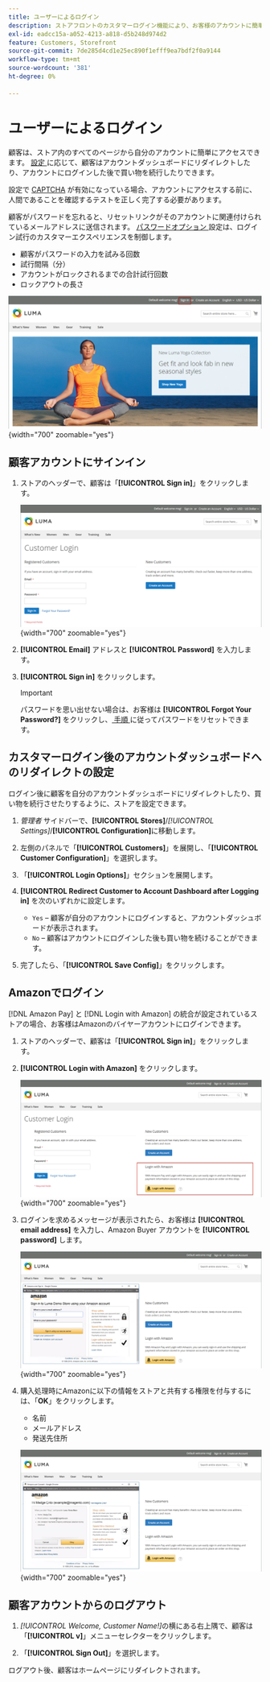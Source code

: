 ```yaml
---
title: ユーザーによるログイン
description: ストアフロントのカスタマーログイン機能により、お客様のアカウントに簡単にアクセスできます。
exl-id: eadcc15a-a052-4213-a818-d5b248d974d2
feature: Customers, Storefront
source-git-commit: 7de285d4cd1e25ec890f1efff9ea7bdf2f0a9144
workflow-type: tm+mt
source-wordcount: '381'
ht-degree: 0%

---
```


# ユーザーによるログイン

顧客は、ストア内のすべてのページから自分のアカウントに簡単にアクセスできます。 [ 設定 ](../customers/account-options-new.md) に応じて、顧客はアカウントダッシュボードにリダイレクトしたり、アカウントにログインした後で買い物を続行したりできます。

設定で [CAPTCHA](../systems/security-captcha.md) が有効になっている場合、アカウントにアクセスする前に、人間であることを確認するテストを正しく完了する必要があります。

顧客がパスワードを忘れると、リセットリンクがそのアカウントに関連付けられているメールアドレスに送信されます。 [ パスワードオプション ](../customers/password-options.md) 設定は、ログイン試行のカスタマーエクスペリエンスを制御します。

- 顧客がパスワードの入力を試みる回数
- 試行間隔（分）
- アカウントがロックされるまでの合計試行回数
- ロックアウトの長さ

![ ストアフロントヘッダーのサインインリンク ](assets/storefront-sign-in-create-account.png){width="700" zoomable="yes"}

## 顧客アカウントにサインイン

1. ストアのヘッダーで、顧客は「**[!UICONTROL Sign in]**」をクリックします。

   ![ カスタマーログイン ](assets/login.png){width="700" zoomable="yes"}

1. **[!UICONTROL Email]** アドレスと **[!UICONTROL Password]** を入力します。

1. **[!UICONTROL Sign in]** をクリックします。

   >[!IMPORTANT]
   >
   >パスワードを思い出せない場合は、お客様は **[!UICONTROL Forgot Your Password?]** をクリックし、[ 手順 ](../customers/password-reset.md) に従ってパスワードをリセットできます。

## カスタマーログイン後のアカウントダッシュボードへのリダイレクトの設定

ログイン後に顧客を自分のアカウントダッシュボードにリダイレクトしたり、買い物を続行させたりするように、ストアを設定できます。

1. _管理者_ サイドバーで、**[!UICONTROL Stores]**/_[!UICONTROL Settings]_/**[!UICONTROL Configuration]**&#x200B;に移動します。

1. 左側のパネルで「**[!UICONTROL Customers]**」を展開し、「**[!UICONTROL Customer Configuration]**」を選択します。

1. 「**[!UICONTROL Login Options]**」セクションを展開します。

1. **[!UICONTROL Redirect Customer to Account Dashboard after Logging in]** を次のいずれかに設定します。

   - `Yes` – 顧客が自分のアカウントにログインすると、アカウントダッシュボードが表示されます。
   - `No` – 顧客はアカウントにログインした後も買い物を続けることができます。

1. 完了したら、「**[!UICONTROL Save Config]**」をクリックします。

## Amazonでログイン

[!DNL Amazon Pay] と [!DNL Login with Amazon] の統合が設定されているストアの場合、お客様はAmazonのバイヤーアカウントにログインできます。

1. ストアのヘッダーで、顧客は「**[!UICONTROL Sign in]**」をクリックします。

1. **[!UICONTROL Login with Amazon]** をクリックします。

   ![Amazonでログイン ](assets/amazon-pay.png){width="700" zoomable="yes"}

1. ログインを求めるメッセージが表示されたら、お客様は **[!UICONTROL email address]** を入力し、Amazon Buyer アカウントを **[!UICONTROL password]** します。

   ![Amazon資格情報の入力 ](assets/amazon-popup1.png){width="700" zoomable="yes"}

1. 購入処理時にAmazonに以下の情報をストアと共有する権限を付与するには、「**OK**」をクリックします。

   - 名前
   - メールアドレス
   - 発送先住所

   ![ データの共有の許可 ](assets/amazon-popup2.png){width="700" zoomable="yes"}

## 顧客アカウントからのログアウト

1. _[!UICONTROL Welcome, Customer Name!]_&#x200B;の横にある右上隅で、顧客は「**[!UICONTROL v]**」メニューセレクターをクリックします。

1. 「**[!UICONTROL Sign Out]**」を選択します。

ログアウト後、顧客はホームページにリダイレクトされます。
